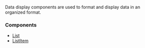 Data display components are used to format and display data in an organized format.

### Components

- [List](/styleguide/#/Data%20Display/List)
- [ListItem](/styleguide/#/Data%20Display/ListItem)
